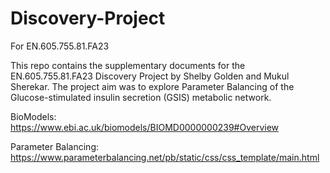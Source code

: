 # Discovery-Project
For EN.605.755.81.FA23

This repo contains the supplementary documents for the EN.605.755.81.FA23 Discovery Project by Shelby Golden and Mukul Sherekar. The project aim was to explore Parameter Balancing of the Glucose-stimulated insulin secretion (GSIS) metabolic network.

BioModels: https://www.ebi.ac.uk/biomodels/BIOMD0000000239#Overview

Parameter Balancing: https://www.parameterbalancing.net/pb/static/css/css_template/main.html
